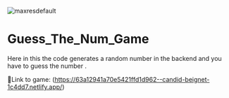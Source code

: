 ![maxresdefault](https://user-images.githubusercontent.com/103328270/188839152-ca93701f-1d8c-43c5-857e-20a9f63e0914.jpg)
# Guess_The_Num_Game
Here in this the code generates a random number in the backend and you have to guess the number .

🔗Link to game:  (https://63a12941a70e5421ffd1d962--candid-beignet-1c4dd7.netlify.app/)
